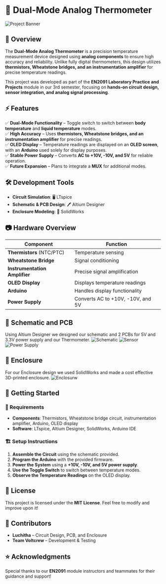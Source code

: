 # 🏥 Dual-Mode Analog Thermometer  

![Project Banner](Images/image.png) <!-- Add an image of your device or schematic if available -->

## 📌 Overview  
The **Dual-Mode Analog Thermometer** is a precision temperature measurement device designed using **analog components** to ensure high accuracy and reliability. Unlike fully digital thermometers, this design utilizes **thermistors, Wheatstone bridges, and an instrumentation amplifier** for precise temperature readings.  

This project was developed as part of the **EN2091 Laboratory Practice and Projects** module in our 3rd semester, focusing on **hands-on circuit design, sensor integration, and analog signal processing**.  

## ⚡ Features  
✅ **Dual-Mode Functionality** – Toggle switch to switch between **body temperature** and **liquid temperature** modes.  
✅ **High Accuracy** – Uses **thermistors, Wheatstone bridges, and an instrumentation amplifier** for precise readings.  
✅ **OLED Display** – Temperature readings are displayed on an **OLED screen**, with an **Arduino** used solely for display purposes.  
✅ **Stable Power Supply** – Converts **AC to +10V, -10V, and 5V** for reliable operation.  
✅ **Future Expansion** – Plans to integrate a **MUX** for additional modes.  

## 🛠️ Development Tools  
- **Circuit Simulation**: 🖥️ LTspice  
- **Schematic & PCB Design**: 🖊️ Altium Designer  
- **Enclosure Modeling**: 📐 SolidWorks  

## 📷 Hardware Overview  
| Component           | Function |
|--------------------|--------------------------------|
| **Thermistors** (NTC/PTC)  | Temperature sensing  |
| **Wheatstone Bridge**  | Signal conditioning |
| **Instrumentation Amplifier** | Precise signal amplification |
| **OLED Display** | Displays temperature readings |
| **Arduino** | Handles display functionality |
| **Power Supply** | Converts AC to +10V, -10V, and 5V |

## 📸 Schematic and PCB
Using Altium Designer we designed our schematic and 2 PCBs for 5V and 3.3V power supply and our Thermometer.
![Schematic](Images/schematic.jpeg)
![Sensor](Images/pcb_main.jpeg)
![Power Supply](Images/pcb.jpeg)

## 📸 Enclosure
For our Enclosure design we used SolidWorks and made a cost effective 3D-printed enclosure.
![Enclosurw](Images/enclosure.jpeg)


## 🚀 Getting Started  
### 🔧 Requirements  
- **Components**: Thermistors, Wheatstone bridge circuit, instrumentation amplifier, Arduino, OLED display  
- **Software**: LTspice, Altium Designer, SolidWorks, Arduino IDE  

### 🏗️ Setup Instructions  
1. **Assemble the Circuit** using the schematic provided.  
2. **Program the Arduino** with the provided firmware.  
3. **Power the System** using a **+10V, -10V, and 5V power supply**.  
4. **Use the Toggle Switch** to switch between temperature modes.  
5. **Observe the Temperature Readings** on the OLED display.  

## 📜 License  
This project is licensed under the **MIT License**. Feel free to modify and improve upon it!  

## 🤝 Contributors  
- **Luchitha** – Circuit Design, PCB, and Enclosure  
- **Team Voltcrew** – Development & Testing  

## ⭐ Acknowledgments  
Special thanks to our **EN2091** module instructors and teammates for their guidance and support!  


